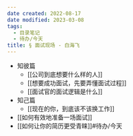 ```yaml
---
date created: 2022-08-17
date modified: 2023-03-08
tags:
  - 目录笔记
  - 待办/今天
title: § 面试现场 - 白海飞
---
```


- 知彼篇
	- [[公司到底想要什么样的人]]
	- [[想要成功面试，先要弄懂面试过程]]
	- [[面试官的面试逻辑是什么]]
- 知己篇
	- [[现在的你，到底该不该换工作]]
- [[如何有效地准备一场面试]]
- [[如何让你的简历更受青睐]]#待办/今天
